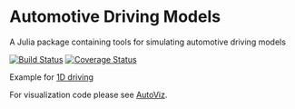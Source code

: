 # Automotive Driving Models

A Julia package containing tools for simulating automotive driving models

[![Build Status](https://travis-ci.org/tawheeler/AutomotiveDrivingModels.jl.svg?branch=master)](https://travis-ci.org/tawheeler/AutomotiveDrivingModels.jl)
[![Coverage Status](https://coveralls.io/repos/tawheeler/AutomotiveDrivingModels.jl/badge.svg?branch=master&service=github)](https://coveralls.io/github/tawheeler/AutomotiveDrivingModels.jl?branch=master)


Example for [1D driving](http://nbviewer.ipython.org/github/tawheeler/AutomotiveDrivingModels.jl/blog/records/docs/1DMobius.ipynb)

For visualization code please see [AutoViz](https://github.com/tawheeler/AutoViz.jl).
